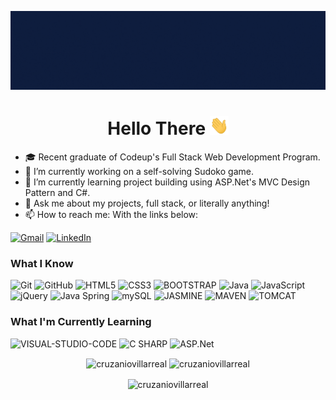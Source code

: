 [![Header](https://github.com/cruzaniovillarreal/cruzaniovillarreal/blob/main/banner.gif)](https://github.com/cruzaniovillarreal)

<h1 align="center">Hello There  <img src="Hi.gif" width="30" height="30"/></h1> 

<!--
**cruzaniovillarreal/cruzaniovillarreal** is a ✨ _special_ ✨ repository because its `README.md` (this file) appears on your GitHub profile. -->

- 🎓 Recent graduate of Codeup's Full Stack Web Development Program.
- 🔭 I’m currently working on a self-solving Sudoko game.
- 🌱 I’m currently learning project building using ASP.Net's MVC Design Pattern and C#.
- 💬 Ask me about my projects, full stack, or literally anything!
- 📫 How to reach me: With the links below:

[![Gmail](https://img.shields.io/badge/-GMAIL-D14836?style=for-the-badge&logo=gmail&logoColor=white)](mailto:cruzanio.villarreal@gmail.com)
[![LinkedIn](https://img.shields.io/badge/-LINKEDIN-0077B5?style=for-the-badge&logo=linkedin&logoColor=white)](https://www.linkedin.com/in/cruzaniovillarreal/)

<h3>What I Know</h3>

![Git](https://img.shields.io/badge/-Git-222222?style=flat&logo=git&logoColor=F05032)
![GitHub](https://img.shields.io/badge/-GitHub-222222?style=flat&logo=github&logoColor=181717)
![HTML5](https://img.shields.io/badge/-HTML5-000000?style=flat&logo=html5)
![CSS3](https://img.shields.io/badge/-CSS3-000000?style=flat&logo=css3)
![BOOTSTRAP](https://img.shields.io/badge/-Bootstrap-000000?style=flat&logo=bootstrap)
![Java](https://img.shields.io/badge/-Java-000000?style=flat&logo=java)
![JavaScript](https://img.shields.io/badge/-JavaScript-000000?style=flat&logo=javascript)
![jQuery](https://img.shields.io/badge/-jQuery-222222?style=flat&logo=jQuery&logoColor=0769AD)
![Java Spring](https://img.shields.io/badge/-Spring-222222?style=flat&logo=spring&logoColor=6DB33F)
![mySQL](https://img.shields.io/badge/-mySQL-000000?style=flat&logo=mysql)
![JASMINE](https://img.shields.io/badge/-Jasmine-000000?style=flat&logo=jasmine)
![MAVEN](https://img.shields.io/badge/-Maven-000000?style=flat&logo=apache-maven)
![TOMCAT](https://img.shields.io/badge/-Tomcat-000000?style=flat&logo=apache-tomcat)

<h3>What I'm Currently Learning</h3>

![VISUAL-STUDIO-CODE](https://img.shields.io/badge/-VSC-000000?style=flat&logo=visual-studio-code)
![C SHARP](https://img.shields.io/badge/-C%23-000000?style=flat&logo=c-sharp)
![ASP.Net](https://img.shields.io/badge/-ASP.Net-000000?style=flat&logo=asp.net)


<p align="center">
  <img align="center" src="https://github-readme-streak-stats.herokuapp.com/?user=cruzaniovillarreal&theme=tokyonight" alt="cruzaniovillarreal" />
  <img align="center" src="https://github-readme-stats.vercel.app/api?username=cruzaniovillarreal&show_icons=true&theme=tokyonight" alt="cruzaniovillarreal" />
</p>

<p align="center">
  <img align="center" src="https://github-readme-stats.vercel.app/api/top-langs/?username=cruzaniovillarreal&layout=compact&theme=tokyonight" alt="cruzaniovillarreal" />
</p>



